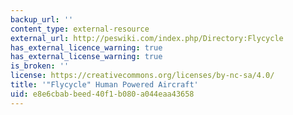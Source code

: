 ```yaml
---
backup_url: ''
content_type: external-resource
external_url: http://peswiki.com/index.php/Directory:Flycycle
has_external_licence_warning: true
has_external_license_warning: true
is_broken: ''
license: https://creativecommons.org/licenses/by-nc-sa/4.0/
title: '"Flycycle" Human Powered Aircraft'
uid: e8e6cbab-beed-40f1-b080-a044eaa43658
---
```

